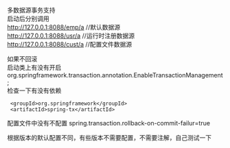 多数据源事务支持  
启动后分别调用  
http://127.0.0.1:8088/emp/a         //默认数据源  
http://127.0.0.1:8088/usr/a         //运行时注册数据源  
http://127.0.0.1:8088/cust/a        //配置文件数据源  

如果不回滚  
启动类上有没有开启  
org.springframework.transaction.annotation.EnableTransactionManagement;  
检查一下有没有依赖
``` 
 <groupId>org.springframework</groupId>  
 <artifactId>spring-tx</artifactId>  
```     
配置文件中没有不配置
spring.transaction.rollback-on-commit-failur=true

根据版本的默认配置不同，有些版本不需要配置，不需要注解，自己测试一下  